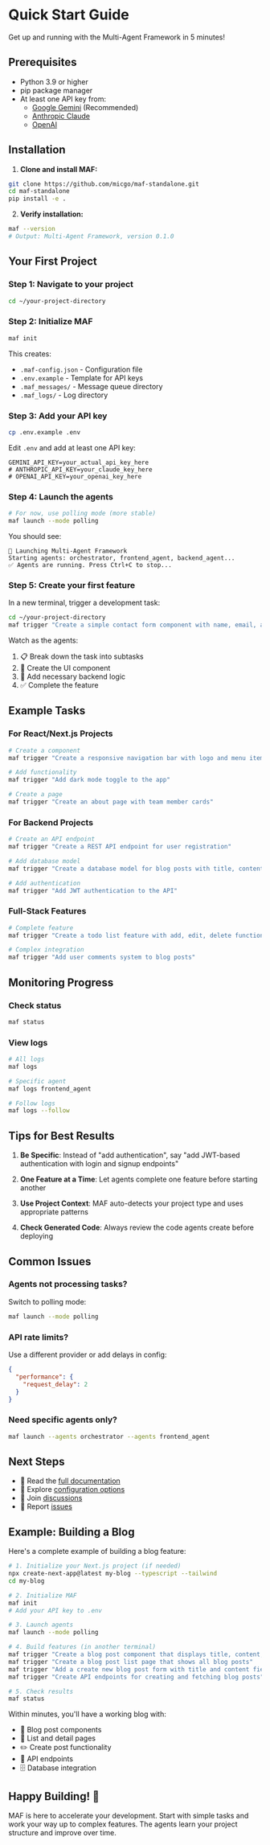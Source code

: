 # Quick Start Guide

Get up and running with the Multi-Agent Framework in 5 minutes!

## Prerequisites

- Python 3.9 or higher
- pip package manager
- At least one API key from:
  - [Google Gemini](https://makersuite.google.com/app/apikey) (Recommended)
  - [Anthropic Claude](https://console.anthropic.com/)
  - [OpenAI](https://platform.openai.com/api-keys)

## Installation

1. **Clone and install MAF:**
```bash
git clone https://github.com/micgo/maf-standalone.git
cd maf-standalone
pip install -e .
```

2. **Verify installation:**
```bash
maf --version
# Output: Multi-Agent Framework, version 0.1.0
```

## Your First Project

### Step 1: Navigate to your project
```bash
cd ~/your-project-directory
```

### Step 2: Initialize MAF
```bash
maf init
```

This creates:
- `.maf-config.json` - Configuration file
- `.env.example` - Template for API keys
- `.maf_messages/` - Message queue directory
- `.maf_logs/` - Log directory

### Step 3: Add your API key
```bash
cp .env.example .env
```

Edit `.env` and add at least one API key:
```env
GEMINI_API_KEY=your_actual_api_key_here
# ANTHROPIC_API_KEY=your_claude_key_here
# OPENAI_API_KEY=your_openai_key_here
```

### Step 4: Launch the agents
```bash
# For now, use polling mode (more stable)
maf launch --mode polling
```

You should see:
```
🚀 Launching Multi-Agent Framework
Starting agents: orchestrator, frontend_agent, backend_agent...
✅ Agents are running. Press Ctrl+C to stop...
```

### Step 5: Create your first feature
In a new terminal, trigger a development task:
```bash
cd ~/your-project-directory
maf trigger "Create a simple contact form component with name, email, and message fields"
```

Watch as the agents:
1. 📋 Break down the task into subtasks
2. 🎨 Create the UI component
3. 🔧 Add necessary backend logic
4. ✅ Complete the feature

## Example Tasks

### For React/Next.js Projects
```bash
# Create a component
maf trigger "Create a responsive navigation bar with logo and menu items"

# Add functionality
maf trigger "Add dark mode toggle to the app"

# Create a page
maf trigger "Create an about page with team member cards"
```

### For Backend Projects
```bash
# Create an API endpoint
maf trigger "Create a REST API endpoint for user registration"

# Add database model
maf trigger "Create a database model for blog posts with title, content, and author"

# Add authentication
maf trigger "Add JWT authentication to the API"
```

### Full-Stack Features
```bash
# Complete feature
maf trigger "Create a todo list feature with add, edit, delete functionality"

# Complex integration
maf trigger "Add user comments system to blog posts"
```

## Monitoring Progress

### Check status
```bash
maf status
```

### View logs
```bash
# All logs
maf logs

# Specific agent
maf logs frontend_agent

# Follow logs
maf logs --follow
```

## Tips for Best Results

1. **Be Specific**: Instead of "add authentication", say "add JWT-based authentication with login and signup endpoints"

2. **One Feature at a Time**: Let agents complete one feature before starting another

3. **Use Project Context**: MAF auto-detects your project type and uses appropriate patterns

4. **Check Generated Code**: Always review the code agents create before deploying

## Common Issues

### Agents not processing tasks?
Switch to polling mode:
```bash
maf launch --mode polling
```

### API rate limits?
Use a different provider or add delays in config:
```json
{
  "performance": {
    "request_delay": 2
  }
}
```

### Need specific agents only?
```bash
maf launch --agents orchestrator --agents frontend_agent
```

## Next Steps

- 📖 Read the [full documentation](https://github.com/micgo/maf-standalone/wiki)
- 🔧 Explore [configuration options](https://github.com/micgo/maf-standalone/wiki/Configuration)
- 🤝 Join [discussions](https://github.com/micgo/maf-standalone/discussions)
- 🐛 Report [issues](https://github.com/micgo/maf-standalone/issues)

## Example: Building a Blog

Here's a complete example of building a blog feature:

```bash
# 1. Initialize your Next.js project (if needed)
npx create-next-app@latest my-blog --typescript --tailwind
cd my-blog

# 2. Initialize MAF
maf init
# Add your API key to .env

# 3. Launch agents
maf launch --mode polling

# 4. Build features (in another terminal)
maf trigger "Create a blog post component that displays title, content, author, and date"
maf trigger "Create a blog post list page that shows all blog posts"
maf trigger "Add a create new blog post form with title and content fields"
maf trigger "Create API endpoints for creating and fetching blog posts"

# 5. Check results
maf status
```

Within minutes, you'll have a working blog with:
- 📝 Blog post components
- 📄 List and detail pages  
- ✏️ Create post functionality
- 🔌 API endpoints
- 🗄️ Database integration

## Happy Building! 🚀

MAF is here to accelerate your development. Start with simple tasks and work your way up to complex features. The agents learn your project structure and improve over time.